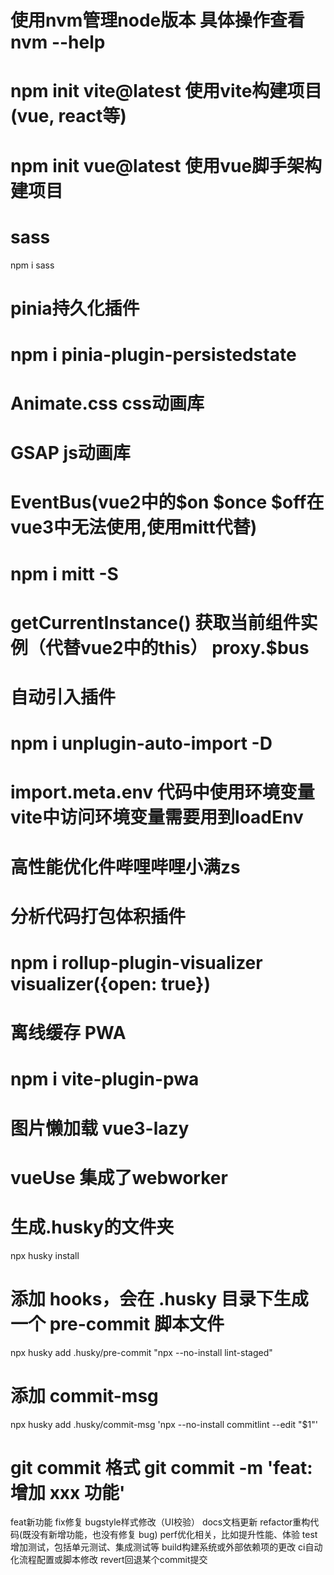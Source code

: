# 使用nvm管理node版本 具体操作查看nvm --help
# npm init vite@latest  使用vite构建项目 (vue, react等)
# npm init vue@latest  使用vue脚手架构建项目

# sass
npm i sass

# pinia持久化插件
# npm i  pinia-plugin-persistedstate

# Animate.css                    css动画库
# GSAP                           js动画库

# EventBus(vue2中的$on $once $off在vue3中无法使用,使用mitt代替)
# npm i mitt -S   
# getCurrentInstance() 获取当前组件实例（代替vue2中的this） proxy.$bus

# 自动引入插件
# npm i unplugin-auto-import -D

# import.meta.env  代码中使用环境变量  vite中访问环境变量需要用到loadEnv

# 高性能优化件哔哩哔哩小满zs

# 分析代码打包体积插件
# npm i rollup-plugin-visualizer      visualizer({open: true})

# 离线缓存 PWA  
# npm i vite-plugin-pwa

# 图片懒加载 vue3-lazy

# vueUse 集成了webworker




# 生成.husky的文件夹 
npx husky install 

# 添加 hooks，会在 .husky 目录下生成一个 pre-commit 脚本文件
npx husky add .husky/pre-commit "npx --no-install lint-staged"

# 添加 commit-msg
npx husky add .husky/commit-msg 'npx --no-install commitlint --edit "$1"'

# git commit 格式  git commit -m 'feat: 增加 xxx 功能'
feat新功能
fix修复 
bugstyle样式修改（UI校验）
docs文档更新
refactor重构代码(既没有新增功能，也没有修复 bug)
perf优化相关，比如提升性能、体验
test增加测试，包括单元测试、集成测试等
build构建系统或外部依赖项的更改
ci自动化流程配置或脚本修改
revert回退某个commit提交
